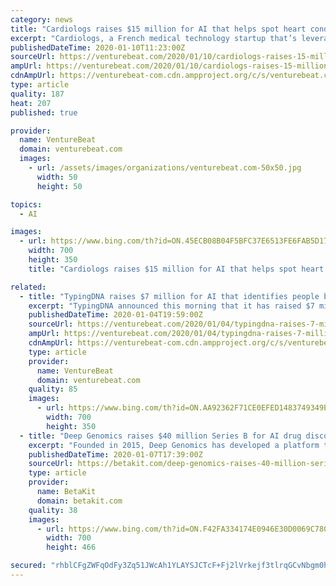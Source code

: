 ```yaml
---
category: news
title: "Cardiologs raises $15 million for AI that helps spot heart conditions"
excerpt: "Cardiologs, a French medical technology startup that’s leveraging artificial intelligence (AI) to help detect heart conditions, has raised $15 million in a series A round of funding led by Paris-based venture capital (VC) firm Alven, which touts its credentials for helping French-founded startups expand into the U.S. Other participants in the ..."
publishedDateTime: 2020-01-10T11:23:00Z
sourceUrl: https://venturebeat.com/2020/01/10/cardiologs-raises-15-million-for-ai-that-helps-spot-heart-conditions/
ampUrl: https://venturebeat.com/2020/01/10/cardiologs-raises-15-million-for-ai-that-helps-spot-heart-conditions/amp/
cdnAmpUrl: https://venturebeat-com.cdn.ampproject.org/c/s/venturebeat.com/2020/01/10/cardiologs-raises-15-million-for-ai-that-helps-spot-heart-conditions/amp/
type: article
quality: 187
heat: 207
published: true

provider:
  name: VentureBeat
  domain: venturebeat.com
  images:
    - url: /assets/images/organizations/venturebeat.com-50x50.jpg
      width: 50
      height: 50

topics:
  - AI

images:
  - url: https://www.bing.com/th?id=ON.45ECB08B04F5BFC37E6513FE6FAB5D17
    width: 700
    height: 350
    title: "Cardiologs raises $15 million for AI that helps spot heart conditions"

related:
  - title: "TypingDNA raises $7 million for AI that identifies people by how they type"
    excerpt: "TypingDNA announced this morning that it has raised $7 million in series A funding led by Gradient Ventures, Google’s AI-focused venture fund, with participation from Techstars Ventures and EU-based fund GapMinder. According to CEO Popa, the proceeds will fund the build-out of TypingDNA’s developer support network and tools to integrate its ..."
    publishedDateTime: 2020-01-04T19:59:00Z
    sourceUrl: https://venturebeat.com/2020/01/04/typingdna-raises-7-million-for-ai-that-identifies-people-by-how-they-type/
    ampUrl: https://venturebeat.com/2020/01/04/typingdna-raises-7-million-for-ai-that-identifies-people-by-how-they-type/amp/
    cdnAmpUrl: https://venturebeat-com.cdn.ampproject.org/c/s/venturebeat.com/2020/01/04/typingdna-raises-7-million-for-ai-that-identifies-people-by-how-they-type/amp/
    type: article
    provider:
      name: VentureBeat
      domain: venturebeat.com
    quality: 85
    images:
      - url: https://www.bing.com/th?id=ON.AA92362F71CE0EFED1483749349E37E6
        width: 700
        height: 350
  - title: "Deep Genomics raises $40 million Series B for AI drug discovery platform"
    excerpt: "Founded in 2015, Deep Genomics has developed a platform that uses deep learning-based technology to help geneticists, chemists, and molecular biologists create therapies. Its software system, Saturn, is used to search across 69 billion molecules and pinpoint 1,000 compounds that can be used to alter the composition of cells. Deep Genomics ..."
    publishedDateTime: 2020-01-07T17:39:00Z
    sourceUrl: https://betakit.com/deep-genomics-raises-40-million-series-b-for-ai-drug-discovery-platform/
    type: article
    provider:
      name: BetaKit
      domain: betakit.com
    quality: 38
    images:
      - url: https://www.bing.com/th?id=ON.F42FA334174E0946E30D0069C780D3B9
        width: 700
        height: 466

secured: "rhblCFgZWFqOdFy3Zq51JWcAh1YLAYSJCTcF+Fj2lVrkejf3tlrqGCvNbgm0hgbkqklsGLRKs4FuucoAn9GtJnRN+ZYVq8RNTgq59cjvcDGi2DXRiLlW77WUfBAFam/ZDxP7KXvRNJRs7lSc5mKK3QEDC8QFBWUm/jPhY3rxud0m//0fb/dwbBHly9zXP8jFOdn2MWkKkHkNx++BC79y9REtgVNYQsePNaWqBGGahxCZHCfzREDLz8A1XUjzZND2kCN0CZnia/uV6kUBC2V6jwRMYZUAPI2PjmdUs+Ujxyc=;uXEhPGN4ata/HNzLe/BMmw=="
---
```


